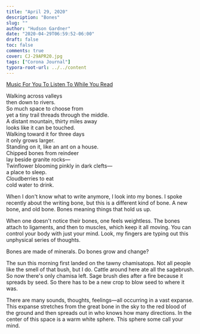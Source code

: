```yaml
---
title: "April 29, 2020"
description: "Bones"
slug: ""
author: "Hudson Gardner"
date: "2020-04-29T06:59:52-06:00"
draft: false
toc: false
comments: true
cover: CJ-29APR20.jpg
tags: ["Corona Journal"]
typora-root-url: ../../content
---
```


[Music For You To Listen To While You Read](https://soundcloud.com/prcvl/nicolas-jaar-april161900gmt)

Walking across valleys  
then down to rivers.  
So much space to choose from  
yet a tiny trail threads through the middle.  
A distant mountain, thirty miles away  
looks like it can be touched.  
Walking toward it for three days  
it only grows larger.  
Standing on it, like an ant on a house.  
Chipped bones from reindeer   
lay beside granite rocks—  
Twinflower blooming pinkly in dark clefts—  
a place to sleep.  
Cloudberries to eat  
cold water to drink.  



When I don't know what to write anymore, I look into my bones. I spoke recently about the writing bone, but this is a different kind of bone.  A new bone, and old bone. Bones meaning things that hold us up. 

When one doesn't notice their bones, one feels weightless. The bones attach to ligaments, and then to muscles, which keep it all moving. You can control your body with just your mind. Look, my fingers are typing out this unphysical series of thoughts.

Bones are made of minerals. Do bones grow and change?

The sun this morning first landed on the tawny chamisatops. Not all people like the smell of that bush, but I do. Cattle around here ate all the sagebrush. So now there's only chamisa left. Sage brush dies after a fire because it spreads by seed. So there has to be a new crop to blow seed to where it was.

There are many sounds, thoughts, feelings—all occurring in a vast expanse. This expanse stretches from the great bone in the sky to the red blood of the ground and then spreads out in who knows how many directions. In the center of this space is a warm white sphere. This sphere some call your mind. 